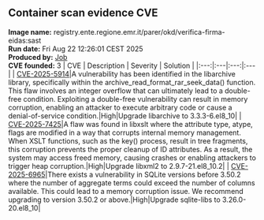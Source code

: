 ## Container scan evidence CVE
<strong>Image name:</strong> registry.ente.regione.emr.it/parer/okd/verifica-firma-eidas:sast
<br/><strong>Run date:</strong> Fri Aug 22 12:26:01 CEST 2025
<br/><strong>Produced by:</strong> <a href="https://gitlab.ente.regione.emr.it/parer/okd/verifica-firma-eidas/-/jobs/724322">Job</a>
<br/><strong>CVE founded:</strong> 3
| CVE | Description | Severity | Solution | 
|:---:|:---|:---:|:---|
| [CVE-2025-5914](https://access.redhat.com/errata/RHSA-2025:14130)|A vulnerability has been identified in the libarchive library, specifically within the archive_read_format_rar_seek_data() function. This flaw involves an integer overflow that can ultimately lead to a double-free condition. Exploiting a double-free vulnerability can result in memory corruption, enabling an attacker to execute arbitrary code or cause a denial-of-service condition.|High|Upgrade libarchive to 3.3.3-6.el8_10|
| [CVE-2025-7425](https://access.redhat.com/errata/RHSA-2025:12447)|A flaw was found in libxslt where the attribute type, atype, flags are modified in a way that corrupts internal memory management. When XSLT functions, such as the key() process, result in tree fragments, this corruption prevents the proper cleanup of ID attributes. As a result, the system may access freed memory, causing crashes or enabling attackers to trigger heap corruption.|High|Upgrade libxml2 to 2.9.7-21.el8_10.2|
| [CVE-2025-6965](https://access.redhat.com/errata/RHSA-2025:11992)|There exists a vulnerability in SQLite versions before 3.50.2 where the number of aggregate terms could exceed the number of columns available. This could lead to a memory corruption issue. We recommend upgrading to version 3.50.2 or above.|High|Upgrade sqlite-libs to 3.26.0-20.el8_10|
